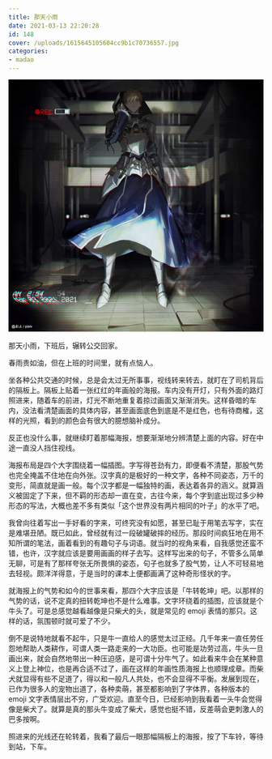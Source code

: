 ```yaml
---
title: 那天小雨
date: 2021-03-13 22:20:28
id: 148
cover: /uploads/1615645105604cc9b1c70736557.jpg
categories:
- madao
---
```


![saber](/uploads/1615645105604cc9b1c70736557.jpg)

那天小雨，下班后，辗转公交回家。

春雨贵如油，但在上班的时间里，就有点恼人。

坐各种公共交通的时候，总是会太过无所事事，视线转来转去，就盯在了司机背后的隔板上。隔板上贴着一张红红的年画般的海报。车内没有开灯，只有外面的路灯照进来，随着车的前进，灯光不断地重复着掠过画面又渐渐消失。这样昏暗的车内，没法看清楚画面的具体内容，甚至画面底色到底是不是红色，也有待商榷，这样的光照，看到的颜色会有很大的臆想脑补成分。

反正也没什么事，就继续盯着那幅海报，想要渐渐地分辨清楚上面的内容。好在中途一直没人挡住视线。

海报布局是四个大字围绕着一幅插图。字写得苍劲有力，即便看不清楚，那股气势也完全掩盖不住地在向外张。汉字真的是极好的一种文字，各种不同姿态，万千的变形，简直就是画一般。每个汉字都是一幅独特的画，表达着各异的涵义。就算涵义被固定了下来，但不羁的形态却一直在变，古往今来，每个字到底出现过多少种形态的写法，大概也差不多有类似「这个世界没有两片相同的叶子」的水平了吧。

我曾向往着写出一手好看的字来，可终究没有如愿，甚至已耻于用笔去写字，实在是难堪丑陋。既已如此，曾经就有过一段破罐破摔的经历。那段时间疯狂地在用不知所谓的笔法，画着看到的有趣句子与词语。就当时的视角来看，自我感觉还蛮不错，也许，汉字就应该是要用画画的样子去写。这样写出来的句子，不管多么简单无聊，可是有了那样夸张无所畏惧的姿态，句子也就多了股气势，让人不可轻易地去轻视。颇洋洋得意，于是当时的课本上便都画满了这种奇形怪状的字。

就海报上的气势和如今的世事来看，那四个大字应该是「牛转乾坤」吧。以那样的气势的话，说不定真的扭转乾坤也不是什么难事。文字环绕着的插图，应该就是个牛头了。可是总感觉越看越像是只柴犬的头，就是常见的 emoji 表情的那只。这样的话，氛围顿时就可爱了不少。

倒不是说特地就看不起牛，只是牛一直给人的感觉太过正经。几千年来一直任劳任怨地帮助人类耕作，可谓人类一路走来的一大功臣。也可能是功劳过高，牛头一旦画出来，就会自然地带出一种压迫感，是可谓十分牛气了。如此看来牛会在某种意义上登上神位，也是再合适不过了，画在这样的年画性质海报上也顺理成章。而柴犬就显得有些不足道了，得以和一般凡人共处，也不会显得不平衡。发展到现在，已作为很多人的宠物出道了，各种卖萌，甚至都影响到了字体界，各种版本的 emoji 文字表情层出不穷，广受欢迎。直至今日，已经影响到我看着一头牛会觉得像是柴犬了。就算是真的那头牛变成了柴犬，感觉也挺不错，反差萌会更刺激人的巴多按啊。

照进来的光线还在轮转着，我看了最后一眼那幅隔板上的海报，按了下车铃，等待到站，下车。
